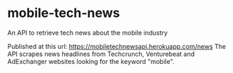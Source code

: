 # mobile-tech-news
An API to retrieve tech news about the mobile industry

Published at this url: https://mobiletechnewsapi.herokuapp.com/news
The API scrapes news headlines from Techcrunch, Venturebeat and AdExchanger websites looking for the keyword "mobile". 
